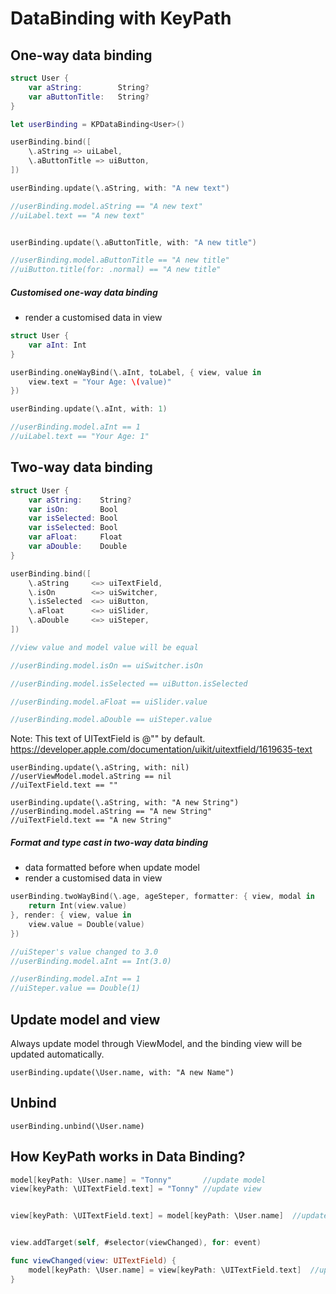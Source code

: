 # DataBinding with KeyPath

## One-way data binding
```swift
struct User {
    var aString:        String?
    var aButtonTitle:   String?
}

let userBinding = KPDataBinding<User>()

userBinding.bind([
    \.aString => uiLabel,
    \.aButtonTitle => uiButton,
])

userBinding.update(\.aString, with: "A new text")

//userBinding.model.aString == "A new text"
//uiLabel.text == "A new text"


userBinding.update(\.aButtonTitle, with: "A new title")

//userBinding.model.aButtonTitle == "A new title"
//uiButton.title(for: .normal) == "A new title"
```
##### Customised one-way data binding

* render a customised data in view

```swift
struct User {
    var aInt: Int
}

userBinding.oneWayBind(\.aInt, toLabel, { view, value in
    view.text = "Your Age: \(value)"
})

userBinding.update(\.aInt, with: 1)

//userBinding.model.aInt == 1
//uiLabel.text == "Your Age: 1"
```

## Two-way data binding

```swift
struct User {
    var aString:    String?
    var isOn:       Bool
    var isSelected: Bool
    var isSelected: Bool
    var aFloat:     Float
    var aDouble:    Double
}

userBinding.bind([
    \.aString     <=> uiTextField,
    \.isOn        <=> uiSwitcher,
    \.isSelected  <=> uiButton,
    \.aFloat      <=> uiSlider,
    \.aDouble     <=> uiSteper,
])

//view value and model value will be equal 

//userBinding.model.isOn == uiSwitcher.isOn

//userBinding.model.isSelected == uiButton.isSelected

//userBinding.model.aFloat == uiSlider.value

//userBinding.model.aDouble == uiSteper.value
```

Note: This text of UITextField is @"" by default. https://developer.apple.com/documentation/uikit/uitextfield/1619635-text

```
userBinding.update(\.aString, with: nil)
//userViewModel.model.aString == nil
//uiTextField.text == ""

userBinding.update(\.aString, with: "A new String")
//userBinding.model.aString == "A new String"
//uiTextField.text == "A new String"
```

##### Format and type cast in two-way data binding

* data formatted before when update model 
* render a customised data in view

```swift
userBinding.twoWayBind(\.age, ageSteper, formatter: { view, modal in
    return Int(view.value)
}, render: { view, value in
    view.value = Double(value)
})

//uiSteper's value changed to 3.0
//userBinding.model.aInt == Int(3.0)

//userBinding.model.aInt == 1
//uiSteper.value == Double(1)

```

## Update model and view

Always update model through ViewModel, and the binding view will be updated automatically.

```
userBinding.update(\User.name, with: "A new Name")
```

## Unbind

```
userBinding.unbind(\User.name)
```

## How KeyPath works in Data Binding?

```swift
model[keyPath: \User.name] = "Tonny"       //update model
view[keyPath: \UITextField.text] = "Tonny" //update view


view[keyPath: \UITextField.text] = model[keyPath: \User.name]  //update view from model


view.addTarget(self, #selector(viewChanged), for: event)

func viewChanged(view: UITextField) {
    model[keyPath: \User.name] = view[keyPath: \UITextField.text]  //update model from view
}
```